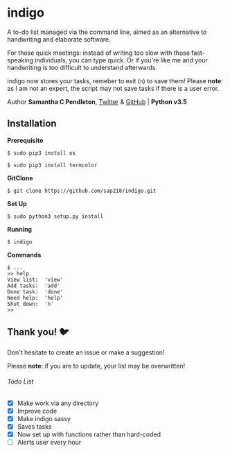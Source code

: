 # indigo

A to-do list managed via the command line, aimed as an alternative to handwriting and elaborate software.

For those quick meetings: instead of writing too slow with those fast-speaking individuals, you can type quick. Or if you're like me and your handwriting is too difficult to understand afterwards.

indigo now stores your tasks, remeber to exit (`n`) to save them! Please **note**: as I am not an expert, the script may not save tasks if there is a user error. 

Author __Samantha C Pendleton__, [Twitter](https://twitter.com/sap218) & [GitHub](https://github.com/sap218) | **Python v3.5** 

## Installation

**Prerequisite**

`$ sudo pip3 install os`

`$ sudo pip3 install termcolor`

**GitClone**

`$ git clone https://github.com/sap218/indigo.git`

**Set Up**

`$ sudo python3 setup.py install`

**Running**

`$ indigo`

**Commands**

```
$ ...
>> help
View list:	'view'
Add tasks:	'add'
Done task:	'done'
Need help:	'help'
Shut down:	'n'
>>
```

## Thank you! :bird:

Don't hesitate to create an issue or make a suggestion!

Please **note**: if you are to update, your list may be overwritten!

###### Todo List
- [x] Make work via any directory
- [x] Improve code
- [x] Make indigo sassy
- [x] Saves tasks
- [x] Now set up with functions rather than hard-coded
- [ ] Alerts user every hour
